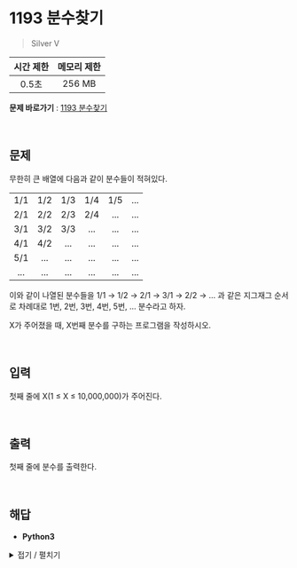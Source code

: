 # 1193 분수찾기
> Silver V

|시간 제한|메모리 제한|
|:---:|:---:|
|0.5초|256 MB|

**문제 바로가기** : [1193 분수찾기](https://www.acmicpc.net/problem/1193 "1193 분수찾기")

</br>

## 문제
무한히 큰 배열에 다음과 같이 분수들이 적혀있다.

| | | | | | |
|:---:|:---:|:---:|:---:|:---:|:---:|
|1/1|1/2|1/3|1/4|1/5|...|
|2/1|2/2|2/3|2/4|...|...|
|3/1|3/2|3/3|...|...|...|
|4/1|4/2|...|...|...|...|
|5/1|...|...|...|...|...|
|...|...|...|...|...|...|

이와 같이 나열된 분수들을 1/1 → 1/2 → 2/1 → 3/1 → 2/2 → … 과 같은 지그재그 순서로 차례대로 1번, 2번, 3번, 4번, 5번, … 분수라고 하자.

X가 주어졌을 때, X번째 분수를 구하는 프로그램을 작성하시오.

</br>

## 입력
첫째 줄에 X(1 ≤ X ≤ 10,000,000)가 주어진다.

</br>

## 출력
첫째 줄에 분수를 출력한다.

</br>

## 해답
- **Python3**
<details>
<summary>접기 / 펼치기</summary>
<div markdown="1">

```py
n = int(input())
floor = 1

while n > floor:
    n -= floor
    floor += 1

if floor % 2 == 0:
    numer = n
    denom = floor - n + 1
else :
    numer = floor - n + 1
    denom = n
print(f"{numer}/{denom}")
```

</div>
</details>
